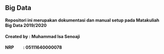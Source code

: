 ## Big Data

#### Repositori ini merupakan dokumentasi dan manual setup pada Matakuliah Big Data 2019/2020

#### Created by : Muhammad Isa Senoaji
#### NRP &nbsp;&nbsp;&nbsp;&nbsp;&nbsp;&nbsp;&nbsp;&nbsp;: 05111640000078
